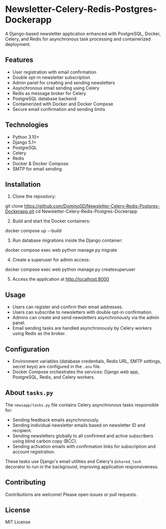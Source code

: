 # Newsletter-Celery-Redis-Postgres-Dockerapp

A Django-based newsletter application enhanced with PostgreSQL, Docker, Celery, and Redis for asynchronous task processing and containerized deployment.

## Features

- User registration with email confirmation
- Double opt-in newsletter subscription
- Admin panel for creating and sending newsletters
- Asynchronous email sending using Celery
- Redis as message broker for Celery
- PostgreSQL database backend
- Containerized with Docker and Docker Compose
- Secure email confirmation and sending limits

## Technologies

- Python 3.10+
- Django 5.1+
- PostgreSQL
- Celery
- Redis
- Docker & Docker Compose
- SMTP for email sending

## Installation

1. Clone the repository:

git clone https://github.com/Domino0D/Newsletter-Celery-Redis-Postgres-Dockerapp.git
cd Newsletter-Celery-Redis-Postgres-Dockerapp


2. Build and start the Docker containers:

docker compose up --build


3. Run database migrations inside the Django container:

docker compose exec web python manage.py migrate


4. Create a superuser for admin access:

docker compose exec web python manage.py createsuperuser


5. Access the application at [http://localhost:8000](http://localhost:8000)

## Usage

- Users can register and confirm their email addresses.
- Users can subscribe to newsletters with double opt-in confirmation.
- Admins can create and send newsletters asynchronously via the admin panel.
- Email sending tasks are handled asynchronously by Celery workers using Redis as the broker.

## Configuration

- Environment variables (database credentials, Redis URL, SMTP settings, secret keys) are configured in the `.env` file.
- Docker Compose orchestrates the services: Django web app, PostgreSQL, Redis, and Celery workers.

## About `tasks.py`

The `newsapp/tasks.py` file contains Celery asynchronous tasks responsible for:

- Sending feedback emails asynchronously.
- Sending individual newsletter emails based on newsletter ID and recipient.
- Sending newsletters globally to all confirmed and active subscribers using blind carbon copy (BCC).
- Sending activation emails with confirmation links for subscription and account registration.

These tasks use Django's email utilities and Celery's `@shared_task` decorator to run in the background, improving application responsiveness.

## Contributing

Contributions are welcome! Please open issues or pull requests.

## License

MIT License
